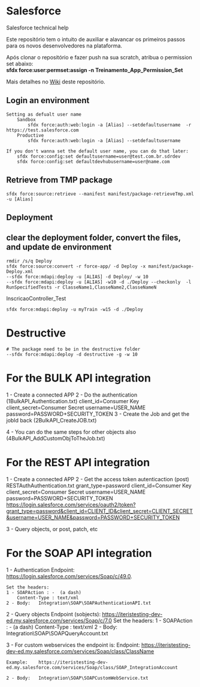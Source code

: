 # Salesforce
Salesforce technical help

Este repositório tem o intuito de auxiliar e alavancar os primeiros passos para os novos desenvolvedores na plataforma.

Após clonar o repositório e fazer push na sua scratch, atribua o permission set abaixo:</br>
    <b>sfdx force:user:permset:assign -n Treinamento_App_Permission_Set </b>


Mais detalhes no <a href="https://github.com/charleston76/Salesforce/wiki">Wiki</a> deste repositório.

## Login an environment 
    Setting as defualt user name
        Sandbox
            sfdx force:auth:web:login -a [Alias] --setdefaultusername  -r https://test.salesforce.com
        Productive
            sfdx force:auth:web:login -a [Alias] --setdefaultusername 

    If you don't wanna set the default user name, you can do that later:
        sfdx force:config:set defaultusername=user@test.com.br.sdrdev
        sfdx force:config:set defaultdevhubusername=user@name.com

## Retrieve from TMP package
    sfdx force:source:retrieve --manifest manifest/package-retrieveTmp.xml -u [Alias]

## Deployment
## clear the deployment folder, convert the files, and update de environment
    rmdir /s/q Deploy
    sfdx force:source:convert -r force-app/ -d Deploy -x manifest/package-Deploy.xml
    --sfdx force:mdapi:deploy -u [ALIAS] -d Deploy/ -w 10
    --sfdx force:mdapi:deploy -u [ALIAS] -w10 -d ./Deploy --checkonly  -l RunSpecifiedTests -r ClasseName1,ClasseName2,ClasseNameN


InscricaoController_Test

    sfdx force:mdapi:deploy -u myTrain -w15 -d ./Deploy

# Destructive 
    # The package need to be in the destructive folder
    --sfdx force:mdapi:deploy -d destructive -g -w 10


# For the BULK API integration
1 - Create a connected APP
2 - Do the authentication (1BulkAPI_Authentication.txt)
    client_id=Consumer Key
    client_secret=Consumer Secret
    username=USER_NAME
    password=PASSWORD+SECURITY_TOKEN
3 - Create the Job and get the jobId back (2BulkAPI_CreateJOB.txt)

4 - You can do the same steps for other objects also (4BulkAPI_AddCustomObjToTheJob.txt)


# For the REST API integration
1 - Create a connected APP
2 - Get the access token autenticaction (post)
    RESTAuthAuthentication.txt
        grant_type=password
        client_id=Consumer Key
        client_secret=Consumer Secret
        username=USER_NAME
        password=PASSWORD+SECURITY_TOKEN
    https://login.salesforce.com/services/oauth2/token?grant_type=password&client_id=CLIENT_ID&client_secret=CLIENT_SECRET&username=USER_NAME&password=PASSWORD+SECURITY_TOKEN

3 - Query objects, or post, patch, etc


# For the SOAP API integration
1 - Authentication 
    Endpoint:   https://login.salesforce.com/services/Soap/c/49.0.

    Set the headers:
    1 - SOAPAction : -  (a dash)
        Content-Type : text/xml
    2 - Body:   Integration\SOAP\SOAPAuthenticationAPI.txt

2 - Query objects
    Endpoint (sobjects): https://iteristesting-dev-ed.my.salesforce.com/services/Soap/c/7.0
    Set the headers:
    1 - SOAPAction : -  (a dash)
        Content-Type : text/xml
    2 - Body:   Integration\SOAP\SOAPQueryAccount.txt

3 - For custom webservices the endpoint is:
    Endpoint:   https://iteristesting-dev-ed.my.salesforce.com/services/Soap/class/ClassName

    Example:    https://iteristesting-dev-ed.my.salesforce.com/services/Soap/class/SOAP_IntegrationAccount

    2 - Body:   Integration\SOAP\SOAPCustomWebService.txt